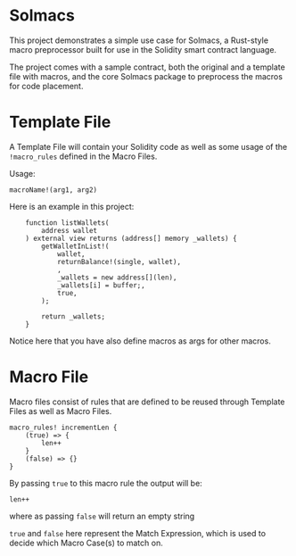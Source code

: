 # Solmacs

This project demonstrates a simple use case for Solmacs, a Rust-style macro preprocessor built for use in the Solidity smart contract language.


The project comes with a sample contract, both the original and a template file with macros, and the core Solmacs package to preprocess the macros for code placement.


# Template File


A Template File will contain your Solidity code as well as some usage of the `!macro_rules` defined in the Macro Files.


Usage:
```
macroName!(arg1, arg2)
```


Here is an example in this project:
```
    function listWallets(
        address wallet
    ) external view returns (address[] memory _wallets) {
        getWalletInList!(
            wallet,
            returnBalance!(single, wallet),
            ,
            _wallets = new address[](len),
            _wallets[i] = buffer;,
            true,
        );

        return _wallets;
    }
``` 

Notice here that you have also define macros as args for other macros.

# Macro File

Macro files consist of rules that are defined to be reused through Template Files as well as Macro Files.

```
macro_rules! incrementLen {
    (true) => {
        len++
    }
    (false) => {}
}
```

By passing `true` to this macro rule the output will be:
```
len++
```
where as passing `false` will return an empty string

`true` and `false` here represent the Match Expression, which is used to decide which Macro Case(s) to match on.


